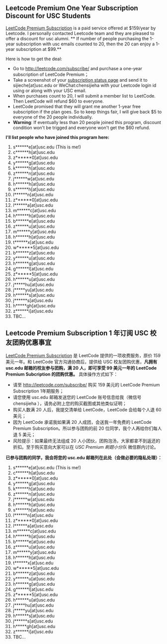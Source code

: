 ## Leetcode Premium One Year Subscription Discount for USC Students
[LeetCode Premium Subscription](http://leetcode.com/subscribe/) is a paid service offered at $159/year by Leetcode. I personally contacted Leetcode team and they are pleased to offer a discount for usc alumni. ** If number of people purchasing the 1-year subscription with usc emails counted to 20, then the 20 can enjoy a 1-year subscription at $99.** 

Here is how to get the deal:

* Go to http://leetcode.com/subscribe/ and purchase a one-year subscription of LeetCode Premium；
* Take a screenshot of your [subscription status page](http://leetcode.com/subscription/) and send it to sijieche[at]usc.edu or WeChat:chensijieha with your Leetcode login id using or along with your USC email.
* When purchases count to 20, I will submit a member list to LeetCode. Then LeetCode will refund $60 to everyone.
* LeetCode promised that they will grant me another 1-year free subscription if the plan goes. So to keep things fair, I will give back $5 to everyone of the 20 people individually.
* **Warning**: If eventually less than 20 people joined this program,  discount condition won't be trigged and everyone won't get the $60 refund.

**I'll list people who have joined this program here:**

1. s******e[at]usc.edu (This is me!)
2. c******h[at]usc.edu
3. z******0[at]usc.edu
4. y******g[at]usc.edu
5. k******h[at]usc.edu
6. z******n[at]usc.edu
7. j******w[at]usc.edu
8. h******h[at]usc.edu
9. s******h[at]usc.edu
10. l******n[at]usc.edu
11. z******0[at]usc.edu
12. l******a[at]usc.edu
13. m******c[at]usc.edu
14. h******h[at]usc.edu
15. b******e[at]usc.edu
16. z******u[at]usc.edu
17. m******y[at]usc.edu
18. h******h[at]usc.edu
19. t******x[at]usc.edu
20. w******5[at]usc.edu
21. b******z[at]usc.edu
22. y******u[at]usc.edu
23. h******g[at]usc.edu
24. g******l[at]usc.edu
25. z******5[at]usc.edu
26. h******u[at]usc.edu
27. j*****hu[at]usc.edu
28. j*****yu[at]usc.edu
29. h******s[at]usc.edu
30. j******s[at]usc.edu
31. h*****gh[at]usc.edu
32. z******i[at]usc.edu
33. TBC...




## Leetcode Premium Subscription 1 年订阅 USC 校友团购优惠事宜


[LeetCode Premium Subscription](http://leetcode.com/subscribe/) 是 LeetCode 提供的一项收费服务，原价 159 美元一年。和 LeetCode 官方沟通协商后，提供给 USC 校友团购优惠，**凡拥有 usc.edu 邮箱的校友参与团购，满 20 人，即可享受 99 美元一年的 LeetCode Premium Subcription 的团购优惠。** 具体操作方式如下：

* 请至 http://leetcode.com/subscribe/ 购买 159 美元的 LeetCode Premium Subscription 1年期服务；
* 请您使用 usc.edu 邮箱发送您的 LeetCode 账号信息给我（微信号 chensijieha ），请务必附上您的购买截图或其他类似证明；
* 购买人数满 20 人后，我提交清单给 LeetCode，LeetCode 会给每个人退 60 美元；
* 因为 LeetCode 承诺我如果满 20 人成团，会送我一年免费的 LeetCode Premium Subscription。所以参与团购的前 20 位同学，我个人再给你们每人退 5 美元；
* 风险提示：如果最终无法组成 20 人小团伙，团购泡汤，大家都拿不到返还的折扣。至于购买意向大家可以在 *USC Premium 刷题小分队* 微信群内讨论。

**已参与团购的同学，我会将您的 usc.edu 邮箱列在此处（会做必要的隐私处理）：**

1. s******e[at]usc.edu (This is me!)
2. c******h[at]usc.edu
3. z******0[at]usc.edu
4. y******g[at]usc.edu
5. k******h[at]usc.edu
6. z******n[at]usc.edu
7. j******w[at]usc.edu
8. h******h[at]usc.edu
9. s******h[at]usc.edu
10. l******n[at]usc.edu
11. z******0[at]usc.edu
12. l******a[at]usc.edu
13. m******c[at]usc.edu
14. h******h[at]usc.edu
15. b******e[at]usc.edu
16. z******u[at]usc.edu
17. m******y[at]usc.edu
18. h******h[at]usc.edu
19. t******x[at]usc.edu
20. w******5[at]usc.edu
21. b******z[at]usc.edu
22. y******u[at]usc.edu
23. h******g[at]usc.edu
24. g******l[at]usc.edu
25. z******5[at]usc.edu
26. h******u[at]usc.edu
27. j*****hu[at]usc.edu
28. j*****yu[at]usc.edu
29. h******s[at]usc.edu
30. j******s[at]usc.edu
31. h*****gh[at]usc.edu
32. z******i[at]usc.edu
33. TBC...
